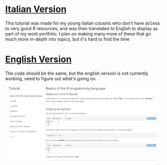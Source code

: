 # [Italian Version](https://predictcrypto.shinyapps.io/Tutorial/)

This tutorial was made for my young italian cousins who don't have access to very good R resources, and was then translated to English to display as part of my work portfolio. I plan on making many more of these that go much more in-depth into topics, but it's hard to find the time

# [English Version](https://resclapon.com/r-tutorial/)

The code should be the same, but the english version is not currently working, need to figure out what's going on.

![](R-Tutorial_ENG.gif)
